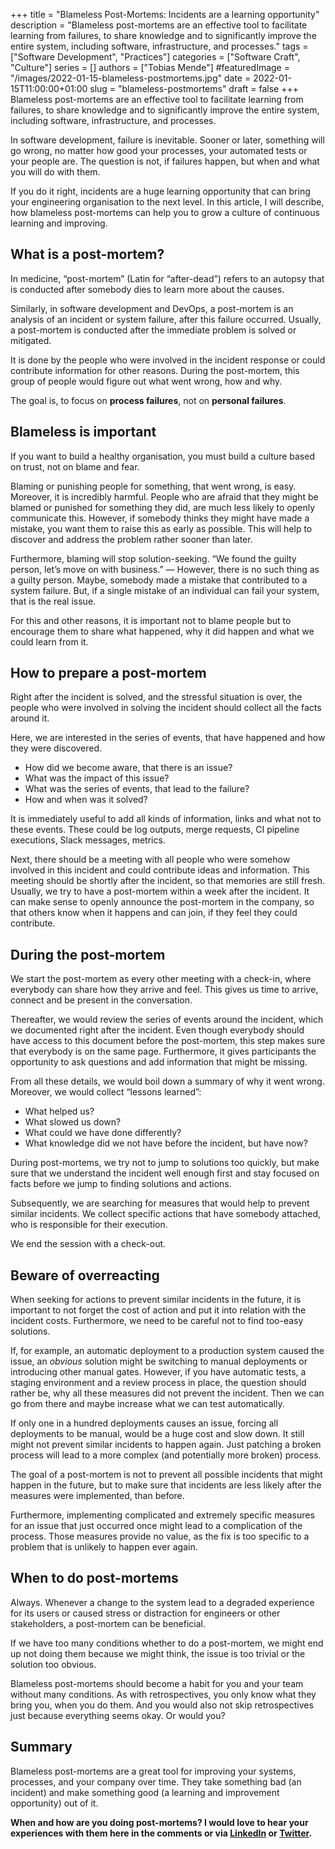 +++ 
title = "Blameless Post-Mortems: Incidents are a learning opportunity"
description = "Blameless post-mortems are an effective tool to facilitate learning from failures, to share knowledge and to significantly improve the entire system, including software, infrastructure, and processes."
tags = ["Software Development", "Practices"]
categories = ["Software Craft", "Culture"]
series = []
authors = ["Tobias Mende"]
#featuredImage = "/images/2022-01-15-blameless-postmortems.jpg"
date = 2022-01-15T11:00:00+01:00
slug = "blameless-postmortems"
draft = false
+++
Blameless post-mortems are an effective tool to facilitate learning from failures, to share knowledge and to significantly improve the entire system, including software, infrastructure, and processes.

In software development, failure is inevitable. Sooner or later, something will go wrong, no matter how good your processes, your automated tests or your people are. The question is not, if failures happen, but when and what you will do with them.

If you do it right, incidents are a huge learning opportunity that can bring your engineering organisation to the next level. In this article, I will describe, how blameless post-mortems can help you to grow a culture of continuous learning and improving.

## What is a post-mortem?
In medicine, “post-mortem” (Latin for “after-dead”) refers to an autopsy that is conducted after somebody dies to learn more about the causes.

Similarly, in software development and DevOps, a post-mortem is an analysis of an incident or system failure, after this failure occurred. Usually, a post-mortem is conducted after the immediate problem is solved or mitigated.

It is done by the people who were involved in the incident response or could contribute information for other reasons. During the post-mortem, this group of people would figure out what went wrong, how and why.

The goal is, to focus on **process failures**, not on **personal failures**. 

## Blameless is important
If you want to build a healthy organisation, you must build a culture based on trust, not on blame and fear.

Blaming or punishing people for something, that went wrong, is easy. Moreover, it is incredibly harmful. People who are afraid that they might be blamed or punished for something they did, are much less likely to openly communicate this. However, if somebody thinks they might have made a mistake, you want them to raise this as early as possible. This will help to discover and address the problem rather sooner than later.

Furthermore, blaming will stop solution-seeking. “We found the guilty person, let’s move on with business.” — However, there is no such thing as a guilty person. Maybe, somebody made a mistake that contributed to a system failure. But, if a single mistake of an individual can fail your system, that is the real issue.

For this and other reasons, it is important not to blame people but to encourage them to share what happened, why it did happen and what we could learn from it.

## How to prepare a post-mortem
Right after the incident is solved, and the stressful situation is over, the people who were involved in solving the incident should collect all the facts around it.

Here, we are interested in the series of events, that have happened and how they were discovered.

- How did we become aware, that there is an issue?
- What was the impact of this issue?
- What was the series of events, that lead to the failure?
- How and when was it solved?

It is immediately useful to add all kinds of information, links and what not to these events. These could be log outputs, merge requests, CI pipeline executions, Slack messages, metrics.

Next, there should be a meeting with all people who were somehow involved in this incident and could contribute ideas and information. This meeting should be shortly after the incident, so that memories are still fresh. Usually, we try to have a post-mortem within a week after the incident. It can make sense to openly announce the post-mortem in the company, so that others know when it happens and can join, if they feel they could contribute.

## During the post-mortem
We start the post-mortem as every other meeting with a check-in, where everybody can share how they arrive and feel. This gives us time to arrive, connect and be present in the conversation.

Thereafter, we would review the series of events around the incident, which we documented right after the incident. Even though everybody should have access to this document before the post-mortem, this step makes sure that everybody is on the same page. Furthermore, it gives participants the opportunity to ask questions and add information that might be missing.

From all these details, we would boil down a summary of why it went wrong. Moreover, we would collect “lessons learned”:

- What helped us?
- What slowed us down?
- What could we have done differently?
- What knowledge did we not have before the incident, but have now?

During post-mortems, we try not to jump to solutions too quickly, but make sure that we understand the incident well enough first and stay focused on facts before we jump to finding solutions and actions.

Subsequently, we are searching for measures that would help to prevent similar incidents. We collect specific actions that have somebody attached, who is responsible for their execution.

We end the session with a check-out.

## Beware of overreacting
When seeking for actions to prevent similar incidents in the future, it is important to not forget the cost of action and put it into relation with the incident costs. Furthermore, we need to be careful not to find too-easy solutions.

If, for example, an automatic deployment to a production system caused the issue, an *obvious* solution might be switching to manual deployments or introducing other manual gates. However, if you have automatic tests, a staging environment and a review process in place, the question should rather be, why all these measures did not prevent the incident. Then we can go from there and maybe increase what we can test automatically.

If only one in a hundred deployments causes an issue, forcing all deployments to be manual, would be a huge cost and slow down. It still might not prevent similar incidents to happen again. Just patching a broken process will lead to a more complex (and potentially more broken) process.

The goal of a post-mortem is not to prevent all possible incidents that might happen in the future, but to make sure that incidents are less likely after the measures were implemented, than before.

Furthermore, implementing complicated and extremely specific measures for an issue that just occurred once might lead to a complication of the process. Those measures provide no value, as the fix is too specific to a problem that is unlikely to happen ever again.

## When to do post-mortems
Always. Whenever a change to the system lead to a degraded experience for its users or caused stress or distraction for engineers or other stakeholders, a post-mortem can be beneficial.

If we have too many conditions whether to do a post-mortem, we might end up not doing them because we might think, the issue is too trivial or the solution too obvious.

Blameless post-mortems should become a habit for you and your team without many conditions. As with retrospectives, you only know what they bring you, when you do them. And you would also not skip retrospectives just because everything seems okay. Or would you?

## Summary
Blameless post-mortems are a great tool for improving your systems, processes, and your company over time. They take something bad (an incident) and make something good (a learning and improvement opportunity) out of it.

 **When and how are you doing post-mortems? I would love to hear your experiences with them here in the comments or via [LinkedIn](https://www.linkedin.com/in/tobiasmende/) or [Twitter](https://twitter.com/Tobias_Mende).**